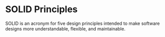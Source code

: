 # SOLID Principles

SOLID is an acronym for five design principles intended to make software designs more understandable, flexible, and maintainable.
